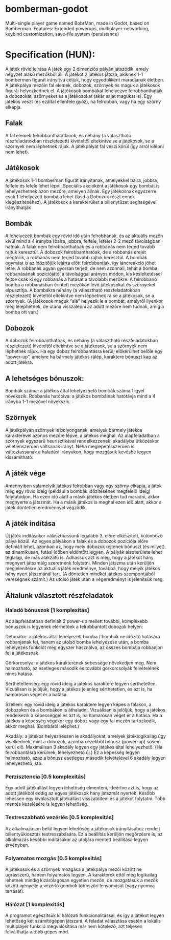 # bomberman-godot
Multi-single player game named BobrMan, made in Godot, based on Bomberman. Features: Extended powerups, multiplayer-networking, keybind customization, save-file system (persistance)

# Specification (HUN):
A játék rövid leírása
A játék egy 2 dimenziós pályán játszódik, amely négyzet alakú mezőkből áll. A játékot 2 játékos játsza, akiknek 1-1 bomberman figurát irányítva céljuk, hogy egyedüliként maradjanak életben. A játékpálya mezőin fal elemek, dobozok, szörnyek és maguk a játékosok figurái helyezkednek el. A játékosok bombákat lehelyezve felrobbanthatják a dobozokat, szörnyeket és a játékosokat (akár saját magukat is). Egy játékos veszt (és ezáltal ellenfele győz), ha felrobban, vagy ha egy szörny elkapja.

## Falak
A fal elemek felrobbanthatatlanok, és néhány (a választható részfeladatokban részletezett) kivételtől eltekintve se a játékosok, se a szörnyek nem léphetnek rájuk. A játékpályát fal veszi körül (így arról kilépni nem lehet).

## Játékosok
A játékosok 1-1 bomberman figurát irányítanak, amelyekkel balra, jobbra, felfele és lefele lehet lépni. Speciális akcióként a játékosok egy bombát is lehelyezhetnek azon mezőre, amelyen állnak. Egy játékosnak egyszerre csak 1 lehelyezett bombája lehet (lásd a Dobozok részt ennek kiegészítéséhez). A játékosok a karakterüket a billenytűzet segítségével irányíthatják

## Bombák
A lehelyezett bombák egy rövid idő után felrobbanak, és az aktuális mezőn kívül mind a 4 irányba (balra, jobbra, felfele, lefele) 2-2 mező távolságban hatnak. A falak nem felrobbanthatóak és a robbanás nem terjed tovább rajtuk keresztül. A dobozok felrobbanthatóak, de a robbanás erejét megtörik, a robbanás nem terjed tovább rajtuk keresztül. A bombák egymást is az időzítőjük lejárta előtt felrobbantják, így láncreakció jöhet létre. A robbanás ugyan gyorsan terjed, de nem azonnali, tehát a bomba robbanásának pozíciójától a távolsággal arányos módon, kis késleltetéssel fejtse csak ki egy robbanás a hatását a távolabbi mezőkre. A felrobbanó bomba a robbanásban érintett mezőkön lévő játékosokat és szörnyeket elpusztítja.
A bombákra néhány (a választható részfeladatokban részletezett) kivételtől eltekintve nem léphetnek rá se a játékosok, se a szörnyek. (A játékosok maguk “alá” helyezik le a bombát, amelyről ilyenkor még leléphetnek, de utána visszalépni az adott mezőre nem tudnak, amíg a bomba ott van.)

## Dobozok
A dobozok felrobbanthatóak, és néhány (a választható részfeladatokban részletezett) kivételtől eltekintve se a játékosok, se a szörnyek nem léphetnek rájuk. Ha egy doboz felrobbantásra kerül, előkerülhet belőle egy “power-up”, amelyre ha bármely játékos rálép, karaktere bónuszt kap az adott játékra.

## A lehetséges bónuszok:
Bombák száma: a játékos által lehelyezhető bombák száma 1-gyel növekszik.
Robbanás hatótáva: a játékos bombáinak hatótávja mind a 4 irányba 1-1 mezővel növekszik.


## Szörnyek
A játékpályán szörnyek is bolyonganak, amelyek bármely játékos karakterével azonos mezőre lépve, a játékos meghal. Az alapfeladatban a szörnyek egyszerű heurisztikával rendelkezzenek: akadályba ütközéskor véletlenszerűen váltsanak irányt. Néha meglepetésszerűen is változtassanak a haladási irányukon, hogy mozgásuk kevésbé legyen kiszámítható.

## A játék vége
Amennyiben valamelyik játékos felrobban vagy egy szörny elkapja, a játék még egy rövid ideig (például a bombák időzítésének megfelelő ideig) folytatódjon. Ha ezen idő alatt a másik játékos életben tud maradni, akkor megnyerte a játszmát. Ha a másik játékos is meghal ezen idő alatt, akkor a játék döntetlen eredménnyel végződik.

## A játék indítása
Új játék indításakor választhassunk legalább 3, előre elkészített, különböző pálya közül. Az egyes pályákon a falak és a dobozok pozíciója előre definiált lehet, azonban az, hogy mely dobozok rejtenek bónuszt (és milyet), az dinamikusan, futási időben eldöntött legyen. A pályák alapterülete lehet téglalap, de más alakzatú is. Adhassuk azt is meg, hogy a játékot hány megnyert játszmáig szeretnénk folytatni. Minden játszma után kerüljön megjelenítésre az aktuális játék eredménye, továbbá, hogy melyik játékos hány nyert játszmánál tart. (A döntetlen mindkét játékos szempontjából vereségnek számít.) Az utolsó játék után a végeredményt is jelenítsük meg.

## Általunk választott részfeladatok

### Haladó bónuszok [1 komplexitás]
Az alapfeladatban definiált 2 power-up mellett további, komplexebb bónuszok is legyenek elérhetőek a felrobbantott dobozok helyén:


Detonátor: a játékos által lehelyezett bomba / bombák ne időzítő hatására robbanjanak fel, hanem az utolsó bomba lehelyezése után, a bomba lehelyezés funkciót még egyszer használva, az összes bombája robbanjon fel a játékosnak.

Görkorcsolya: a játékos karakterének sebessége növekedjen meg. Nem halmozható, az esetleges második és további görkorcsolyák felvételének nincs hatása.

Sérthetetlenség: egy rövid ideig a játékos karaktere legyen sérthetetlen. Vizuálisan is jelöljük, hogy a játékos jelenleg sérthetetlen, és azt is, ha hamarosan véget ér a hatása.

Szellem: egy rövid ideig a játékos karaktere legyen képes a falakon, a dobozokon és a bombákon is áthaladni. Vizuálisan is jelöljük, hogy a játékos rendelkezik a képességgel és azt is, ha hamarosan véget ér a hatása. Ha a játékos a képesség végekor egy doboz vagy egy fal mezőn tartózkodik, akkor meghal. (Bombáról leléphet.)

Akadály: a játékos helyezhessen le akadályokat, amelyek játéklogikailag úgy viselkednek, mint a dobozok, azonban ezekből bónusz (power-up) sosem kerül elő. Maximálisan 3 akadály legyen egy játékos által lehelyezhető. (Ha felrobbantásra kerülnek, lehelyezhető új.) Ez a képesség legyen halmozható, azaz a bónusz esetleges második felvételével 6 akadály legyen lehelyezhető, stb.


### Perzisztencia [0.5 komplexitás]

Egy adott játékállást legyen lehetőség elmenteni, ideértve azt is, hogy az adott játékból eddig az egyes játékosok hány játszmát nyertek. Később lehessen egy kiválasztott játékállást visszatölteni és a játékot folytatni. Több mentés kezelésére is legyen lehetőség.

### Testreszabható vezérlés [0.5 komplexitás]

Az alkalmazáson belül legyen lehetőség a játékosok irányításához rendelt billentyűkiosztás testreszabására. Ez a beállítás kerüljön megőrzésre is, az alkalmazás későbbi indításakor az utoljára mentett beállítása legyen érvényben.

### Folyamatos mozgás [0.5 komplexitás]

A játékosok és a szörnyek mozgása a játékpálya mezői között ne ugrásszerű, hanem folyamatos legyen. A karakterek ettől még logikailag lehetnek mindig kizárólagosan egyetlen mezőn, de mozgatásuk a mezők között igényelje a vezérlő gombok többszöri lenyomását (vagy nyomva tartását).

### Hálózat [1 komplexitás]

A programot egészítsük ki hálózati funkcionalitással, és így a játékot legyen lehetőség két számítógépen játszani. A feladat választása esetén a lokális multiplayer funkció megvalósítása már nem kötelező, azt teljesen felválthatja a több gépes mód.
